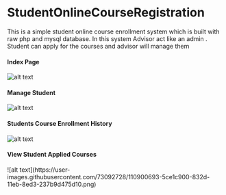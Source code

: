 # StudentOnlineCourseRegistration
This is a simple student online course enrollment system which is built with raw php and mysql database.  In this system Advisor act like an admin . Student can apply for the courses and advisor will manage them 

<h4> Index Page </h4>

![alt text](https://user-images.githubusercontent.com/73092728/110899690-c234ba80-832b-11eb-9431-68a51f81440b.png)


<h4> Manage Student </h4>

![alt text](https://user-images.githubusercontent.com/73092728/110900292-bdbcd180-832c-11eb-8ac5-252fb851ac8a.png)
<h4> Students Course Enrollment History </h4>

![alt text](https://user-images.githubusercontent.com/73092728/110900479-02e10380-832d-11eb-8741-335ca6867734.png)

<h4> View Student Applied Courses </h4>
![alt text](https://user-images.githubusercontent.com/73092728/110900693-5ce1c900-832d-11eb-8ed3-237b9d475d10.png)

